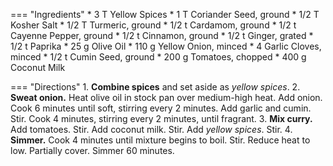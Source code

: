 === "Ingredients"
    * 3 T Yellow Spices
        * 1 T Coriander Seed, ground
        * 1/2 T Kosher Salt
        * 1/2 T Turmeric, ground
        * 1/2 t Cardamom, ground
        * 1/2 t Cayenne Pepper, ground
        * 1/2 t Cinnamon, ground
        * 1/2 t Ginger, grated
        * 1/2 t Paprika
    * 25 g Olive Oil
    * 110 g Yellow Onion, minced
    * 4 Garlic Cloves, minced
    * 1/2 t Cumin Seed, ground
    * 200 g Tomatoes, chopped
    * 400 g Coconut Milk

=== "Directions"
    1. **Combine spices** and set aside as *yellow spices*.
    2. **Sweat onion.** Heat olive oil in stock pan over medium-high heat. Add onion. Cook 6 minutes until soft, stirring every 2 minutes. Add garlic and cumin. Stir. Cook 4 minutes, stirring every 2 minutes, until fragrant.
    3. **Mix curry.** Add tomatoes. Stir. Add coconut milk. Stir. Add *yellow spices*. Stir.
    4. **Simmer.** Cook 4 minutes until mixture begins to boil. Stir. Reduce heat to low. Partially cover. Simmer 60 minutes.

[^1]:
    ["Alicia's Aloo Gobi."](https://www.allrecipes.com/recipe/151997/alicias-aloo-gobi/) *All Recipes.* 6 Sep 2015.
